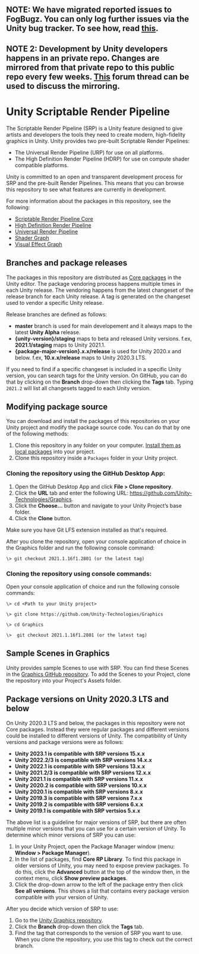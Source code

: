 ## NOTE: We have migrated reported issues to FogBugz. You can only log further issues via the Unity bug tracker. To see how, read [this](https://unity3d.com/unity/qa/bug-reporting).

## NOTE 2: Development by Unity developers happens in an private repo. Changes are mirrored from that private repo to this public repo every few weeks. [This](https://forum.unity.com/threads/important-upcoming-changes-to-the-graphics-repository.1239826/) forum thread can be used to discuss the mirroring.

# Unity Scriptable Render Pipeline
The Scriptable Render Pipeline (SRP) is a Unity feature designed to give artists and developers the tools they need to create modern, high-fidelity graphics in Unity. Unity provides two pre-built Scriptable Render Pipelines:

* The Universal Render Pipeline (URP) for use on all platforms.
* The High Definition Render Pipeline (HDRP) for use on compute shader compatible platforms.

Unity is committed to an open and transparent development process for SRP and the pre-built Render Pipelines. This means that you can browse this repository to see what features are currently in development.

For more information about the packages in this repository, see the following:

* [Scriptable Render Pipeline Core](https://docs.unity3d.com/Packages/com.unity.render-pipelines.core@latest/index.html)
* [High Definition Render Pipeline](https://docs.unity3d.com/Packages/com.unity.render-pipelines.high-definition@latest/index.html)
* [Universal Render Pipeline](https://docs.unity3d.com/Packages/com.unity.render-pipelines.universal@latest/index.html)
* [Shader Graph](https://docs.unity3d.com/Packages/com.unity.shadergraph@latest/index.html)
* [Visual Effect Graph](https://docs.unity3d.com/Packages/com.unity.visualeffectgraph@latest/index.html)

## Branches and package releases

The packages in this repository are distributed as [Core packages](https://docs.unity3d.com/Manual/pack-core.html) in the Unity editor.
The package vendoring process happens multiple times in each Unity release. The vendoring happens from the latest changeset of the release branch for each Unity release.
A tag is generated on the changeset used to vendor a specific Unity release.

Release branches are defined as follows:
- **master** branch is used for main developement and it always maps to the latest **Unity Alpha** release.
- **{unity-version}/staging** maps to beta and released Unity versions. f.ex, **2021.1/staging** maps to Unity 2021.1.
- **{package-major-version}.x.x/release** is used for Unity 2020.x and below. f.ex, **10.x.x/release** maps to Unity 2020.3 LTS.

If you need to find if a specific changeset is included in a specific Unity version, you can search tags for the Unity version.
On GitHub, you can do that by clicking on the **Branch** drop-down then clicking the **Tags** tab. Typing `2021.2` will list all changesets tagged to each Unity version.

## Modifying package source

You can download and install the packages of this repositories on your Unity project and modify the package source code.
You can do that by one of the following methods:

1. Clone this repository in any folder on your computer. [Install them as local packages](https://docs.unity3d.com/Manual/upm-ui-local.html) into your project.
2. Clone this repository inside a `Packages` folder in your Unity project.

### Cloning the repository using the GitHub Desktop App:

1. Open the GitHub Desktop App and click **File > Clone repository**.
2. Click the **URL** tab and enter the following URL: https://github.com/Unity-Technologies/Graphics.
3. Click the **Choose…** button and navigate to your Unity Project’s base folder.
4. Click the **Clone** button.

Make sure you have Git LFS extension installed as that's required.

After you clone the repository, open your console application of choice in the Graphics folder and run the following console command:

`\> git checkout 2021.1.16f1.2801 (or the latest tag)`

<a name="ConsoleCommands"></a>

### Cloning the repository using console commands:

Open your console application of choice and run the following console commands:

```
\> cd <Path to your Unity project>

\> git clone https://github.com/Unity-Technologies/Graphics

\> cd Graphics

\>  git checkout 2021.1.16f1.2801 (or the latest tag)
```

## Sample Scenes in Graphics

Unity provides sample Scenes to use with SRP. You can find these Scenes in the [Graphics GitHub repository](https://github.com/Unity-Technologies/Graphics). To add the Scenes to your Project, clone the repository into your Project's Assets folder.


## Package versions on Unity 2020.3 LTS and below

On Unity 2020.3 LTS and below, the packages in this repository were not Core packages. Instead they were regular packages and different versions could be installed to different versions of Unity.
The compatibility of Unity versions and package versions were as follows:

- **Unity 2023.1 is compatible with SRP versions 15.x.x**
- **Unity 2022.2/3 is compatible with SRP versions 14.x.x**
- **Unity 2022.1 is compatible with SRP versions 13.x.x**
- **Unity 2021.2/3 is compatible with SRP versions 12.x.x**
- **Unity 2021.1 is compatible with SRP versions 11.x.x**
- **Unity 2020.2 is compatible with SRP versions 10.x.x**
- **Unity 2020.1 is compatible with SRP versions 8.x.x**
- **Unity 2019.3 is compatible with SRP versions 7.x.x**
- **Unity 2019.2 is compatible with SRP versions 6.x.x**
- **Unity 2019.1 is compatible with SRP vertsios 5.x.x**

The above list is a guideline for major versions of SRP, but there are often multiple minor versions that you can use for a certain version of Unity. To determine which minor versions of SRP you can use:

1. In your Unity Project, open the Package Manager window (menu: **Window > Package Manager**).
2. In the list of packages, find **Core RP Library**. To find this package in older versions of Unity, you may need to expose preview packages. To do this, click the **Advanced** button at the top of the window then, in the context menu, click **Show preview packages**.
3. Click the drop-down arrow to the left of the package entry then click **See all versions**. This shows a list that contains every package version compatible with your version of Unity.

After you decide which version of SRP to use:

1. Go to the [Unity Graphics repository](https://github.com/Unity-Technologies/Graphics).
2. Click the **Branch** drop-down then click the **Tags** tab.
3. Find the tag that corresponds to the version of SRP you want to use. When you clone the repository, you use this tag to check out the correct branch.
